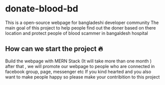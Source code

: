 # donate-blood-bd
This is a open-source webpage for bangladeshi developer community
The main goal of this project to help people find out the doner based on there location and protect people of blood scammer in bangaldesh hospital
## How can we start the project 🔥
Build the webpage with MERN Stack
(It will take more than one month )
after that , we will promote our webpage to people who are connected in facebook group, page, messenger etc
If you kind hearted and you also want to make people happy so please make your contribition to this project
